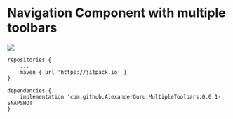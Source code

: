 # Navigation Component with multiple toolbars 


[![](https://jitpack.io/v/AlexanderGuru/MultipleToolbars.svg)](https://jitpack.io/#AlexanderGuru/MultipleToolbars)

	repositories {
	    ...
	    maven { url 'https://jitpack.io' }
	}
  
	dependencies {
	    implementation 'com.github.AlexanderGuru:MultipleToolbars:0.0.1-SNAPSHOT'
	}

